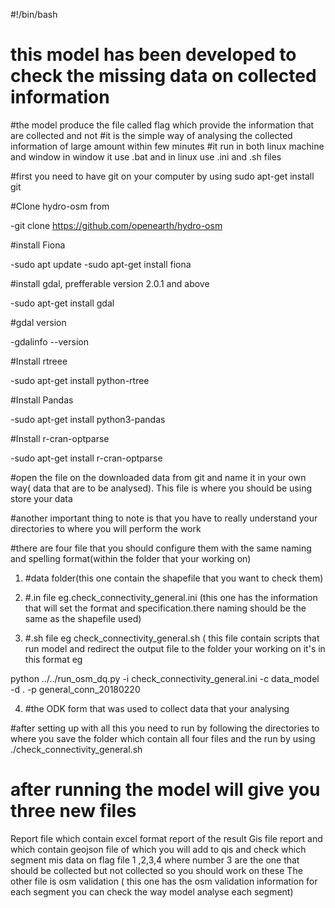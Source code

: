 #!/bin/bash

# this model has been developed to check the missing data on collected information
#the model produce the file called flag which provide the information that are collected and not
#it is the simple way  of analysing the collected information of large amount within few minutes
#it run in both linux machine and window in window it use .bat and in linux use .ini and .sh files

#first you need to have git on your computer by using sudo apt-get install git



#Clone hydro-osm from 

 -git clone https://github.com/openearth/hydro-osm

#install Fiona

-sudo apt update
-sudo apt-get install fiona

#install gdal, prefferable version 2.0.1 and above

 -sudo apt-get install gdal

#gdal version

 -gdalinfo --version

#Install rtreee

 -sudo apt-get install python-rtree

#Install Pandas

 -sudo apt-get install python3-pandas

#Install r-cran-optparse

 -sudo apt-get install r-cran-optparse

#open the file on the downloaded data from git and name it in your own way( data that are to be analysed). This file is where you should be using store your data
 
#another important thing to note is that you have to really understand your directories to where you will perform the work
 
#there are four file that you should configure them with the same naming and spelling format(within the folder that your working on)
 
1. #data folder(this one contain the shapefile that you want to check them)

2. #.in file eg.check_connectivity_general.ini (this one has the information that will set the format and specification.there naming should be the same as the shapefile used) 

3. #.sh file eg check_connectivity_general.sh ( this file contain scripts that run model and redirect the output file to the folder your working on it's in this format eg 


 
 
python ../../run_osm_dq.py -i check_connectivity_general.ini -c data_model -d . -p general_conn_20180220
 



4. #the ODK form that was used to collect data that your analysing
 
#after setting up with all this you need to run by following the directories to where you save the folder which contain all four files and the run by using ./check_connectivity_general.sh 

# after running the model will give you three new files 
 
Report file which contain excel format report of the result
Gis file report and which contain geojson file of which you will add to qis and check which segment mis data on flag file 1 ,2,3,4 where number 3 are the one that should be collected but not collected so you should work on these
The other file is osm validation ( this one has the osm validation information for each segment you can check the way model analyse each segment)




